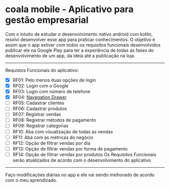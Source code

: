 # coala mobile - Aplicativo para gestão empresarial

Com o intuito de estudar o desenvolvimento nativo android com kotlin, resolvi desenvolver esse app para praticar conhecimentos. O objetivo é assim que o app estiver com todos os requisitos funcionais desenvolvidos publicar ele na Google Play para ter a experiência de todas as fases do desenvolvimento de um app, da ideia até a publicação na loja. 
 ***
Requistos Funcionais do aplicativo:
- [x] RF01: Pelo menos duas opções de login
- [x] RF02: Login com o Google
- [x] RF03: Login com número de telefone
- [x] RF04: [Navegation Drawer](https://developer.android.com/guide/navigation/navigation-ui)
- [ ] RF05: Cadastrar clientes
- [ ] RF06: Cadastrar produtos
- [ ] RF07: Registrar vendas
- [ ] RF08: Registrar métodos de pagamento
- [ ] RF09: Registrar categorias
- [ ] RF10: Aba com visualização de todas as vendas
- [ ] RF11: Aba com as métricas do negócio
- [ ] RF12: Opção de filtrar vendas por dia
- [ ] RF13: Opção de filtrar vendas por forma de pagamento
- [ ] RF14: Opção de filtrar vendas por produtos
Os Requisitos Funcionais serão atualizados de acordo com o desenvolvimento do aplicativo
***
Faço modificações diárias no app e ele vai sendo melhorado de acordo com o meu aprendizado.
